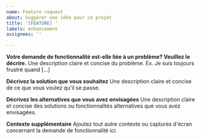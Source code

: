 ```yaml
---
name: Feature request
about: Suggérer une idée pour ce projet
title: '[FEATURE] '
labels: enhancement
assignees: ''

---
```


**Votre demande de fonctionnalité est-elle liée à un problème? Veuillez le décrire.**
Une description claire et concise du problème. Ex. Je suis toujours frustré quand [...]

**Décrivez la solution que vous souhaitez**
Une description claire et concise de ce que vous voulez qu'il se passe.

**Décrivez les alternatives que vous avez envisagées**
Une description claire et concise des solutions ou fonctionnalités alternatives que vous avez envisagées.

**Contexte supplémentaire**
Ajoutez tout autre contexte ou captures d'écran concernant la demande de fonctionnalité ici.
